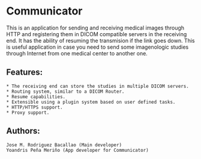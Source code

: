 Communicator
============

This is an application for sending and receiving medical images through
HTTP and registering them in DICOM compatible servers in the receiving end.
It has the ability of resuming the transmision if the link goes down.
This is useful application in case you need to send some imagenologic
studies through Internet from one medical center to another one.

Features:
---------
	* The receiving end can store the studies in multiple DICOM servers.
	* Routing system, similar to a DICOM Router.
	* Resume capabilities.
	* Extensible using a plugin system based on user defined tasks.
	* HTTP/HTTPS support.
	* Proxy support.

Authors:
--------
	Jose M. Rodriguez Bacallao (Main developer)
	Yoandris Peña Meriño (App developer for Communicator)
	
	
